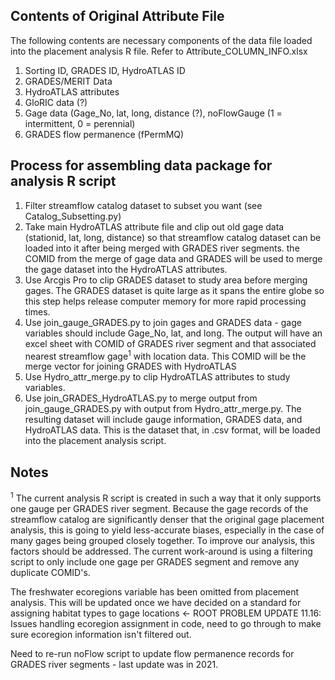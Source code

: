 ## Contents of Original Attribute File
The following contents are necessary components of the data file loaded into the placement analysis R file. Refer to Attribute_COLUMN_INFO.xlsx

1. Sorting ID, GRADES ID, HydroATLAS ID
2. GRADES/MERIT Data
3. HydroATLAS attributes
4. GloRIC data (?)
5. Gage data (Gage_No, lat, long, distance (?), noFlowGauge (1 = intermittent, 0 = perennial)
6. GRADES flow permanence (fPermMQ)

## Process for assembling data package for analysis R script

1. Filter streamflow catalog dataset to subset you want (see Catalog_Subsetting.py)
2. Take main HydroATLAS attribute file and clip out old gage data (stationid, lat, long, distance) so that streamflow catalog dataset can be loaded into it after being merged with GRADES river segments. the COMID from the merge of gage data and GRADES will be used to merge the gage dataset into the HydroATLAS attributes.
3. Use Arcgis Pro to clip GRADES dataset to study area before merging gages. The GRADES dataset is quite large as it spans the entire globe so this step helps release computer memory for more rapid processing times.
4. Use join_gauge_GRADES.py to join gages and GRADES data - gage variables should include Gage_No, lat, and long. The output will have an excel sheet with COMID of GRADES river segment and that associated nearest streamflow gage<sup>1</sup> with location data. This COMID will be the merge vector for joining GRADES with HydroATLAS
5. Use Hydro_attr_merge.py to clip HydroATLAS attributes to study variables.
6. Use join_GRADES_HydroATLAS.py to merge output from join_gauge_GRADES.py with output from Hydro_attr_merge.py. The resulting dataset will include gauge information, GRADES data, and HydroATLAS data. This is the dataset that, in .csv format, will be loaded into the placement analysis script.


## Notes

<sup>1</sup>     The current analysis R script is created in such a way that it only supports one gauge per GRADES river segment. Because the gage records of the streamflow catalog are significantly denser that the original gage placement analysis, this is going to yield less-accurate biases, especially in the case of many gages being grouped closely together. To improve our analysis, this factors should be addressed. The current work-around is using a filtering script to only include one gage per GRADES segment and remove any duplicate COMID's.

The freshwater ecoregions variable has been omitted from placement analysis. This will be updated once we have decided on a 
standard for assigning habitat types to gage locations <- ROOT PROBLEM
UPDATE 11.16: Issues handling ecoregion assignment in code, need to go through to make sure ecoregion information isn't filtered out.

Need to re-run noFlow script to update flow permanence records for GRADES river segments - last update was in 2021.
